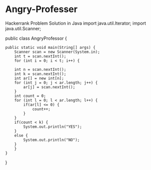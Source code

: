 # Angry-Professer
Hackerrank Problem Solution in Java
import java.util.Iterator;
import java.util.Scanner;

public class AngryProfessor {

	public static void main(String[] args) {
        Scanner scan = new Scanner(System.in);
        int t = scan.nextInt();
        for (int i = 0; i < t; i++) {
			
		int n = scan.nextInt();
		int k = scan.nextInt();
		int ar[] = new int[n];
		for (int j = 0; j < ar.length; j++) {
			ar[j] = scan.nextInt();
		}
		int count = 0;
		for (int l = 0; l < ar.length; l++) {
			if(ar[l] <= 0) {
				count++;
			}
		}
		if(count < k) {
			System.out.println("YES");
		}
		else {
			System.out.println("NO");
		}
        }
	}

}
